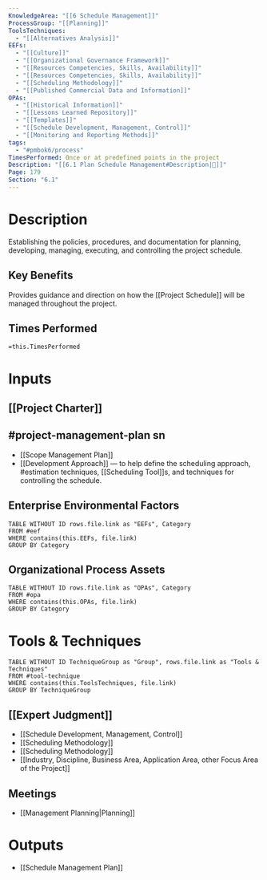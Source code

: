 ```yaml
---
KnowledgeArea: "[[6 Schedule Management]]"
ProcessGroup: "[[Planning]]"
ToolsTechniques:
  - "[[Alternatives Analysis]]"
EEFs:
  - "[[Culture]]"
  - "[[Organizational Governance Framework]]"
  - "[[Resources Competencies, Skills, Availability]]"
  - "[[Resources Competencies, Skills, Availability]]"
  - "[[Scheduling Methodology]]"
  - "[[Published Commercial Data and Information]]"
OPAs:
  - "[[Historical Information]]"
  - "[[Lessons Learned Repository]]"
  - "[[Templates]]"
  - "[[Schedule Development, Management, Control]]"
  - "[[Monitoring and Reporting Methods]]"
tags:
  - "#pmbok6/process"
TimesPerformed: Once or at predefined points in the project
Description: "[[6.1 Plan Schedule Management#Description|📝]]"
Page: 179
Section: "6.1"
---
```

# Description
Establishing the policies, procedures, and documentation for planning, developing, managing, executing, and controlling the project schedule.
## Key Benefits
Provides guidance and direction on how the [[Project Schedule]] will be managed throughout the project.
## Times Performed
`=this.TimesPerformed`
# Inputs
## [[Project Charter]]
## #project-management-plan sn
- [[Scope Management Plan]]
- [[Development Approach]] — to help define the scheduling approach, #estimation techniques, [[Scheduling Tool]]s, and techniques for controlling the schedule.
## Enterprise Environmental Factors
```dataview
TABLE WITHOUT ID rows.file.link as "EEFs", Category
FROM #eef
WHERE contains(this.EEFs, file.link)
GROUP BY Category
```
## Organizational Process Assets
```dataview
TABLE WITHOUT ID rows.file.link as "OPAs", Category
FROM #opa
WHERE contains(this.OPAs, file.link)
GROUP BY Category
```
# Tools & Techniques
```dataview
TABLE WITHOUT ID TechniqueGroup as "Group", rows.file.link as "Tools & Techniques"
FROM #tool-technique
WHERE contains(this.ToolsTechniques, file.link)
GROUP BY TechniqueGroup
```
## [[Expert Judgment]]
- [[Schedule Development, Management, Control]]
- [[Scheduling Methodology]]
- [[Scheduling Methodology]]
- [[Industry, Discipline, Business Area, Application Area, other Focus Area of the Project]]
## Meetings
- [[Management Planning|Planning]]
# Outputs
- [[Schedule Management Plan]]
